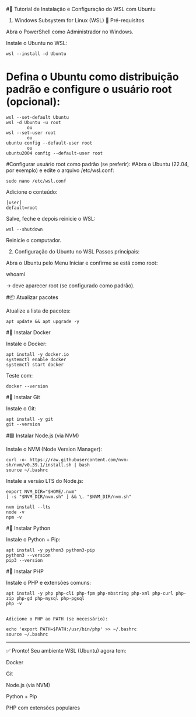 
#🐧 Tutorial de Instalação e Configuração do WSL com Ubuntu
1. Windows Subsystem for Linux (WSL)
🔹 Pré-requisitos

Abra o PowerShell como Administrador no Windows.

Instale o Ubuntu no WSL:

    wsl --install -d Ubuntu


# Defina o Ubuntu como distribuição padrão e configure o usuário root (opcional):

    wsl --set-default Ubuntu
    wsl -d Ubuntu -u root
            ou
    wsl --set-user root
            ou
    ubuntu config --default-user root
            ou
    ubuntu2004 config --default-user root


#Configurar usuário root como padrão (se preferir):
#Abra o Ubuntu (22.04, por exemplo) e edite o arquivo /etc/wsl.conf:

    sudo nano /etc/wsl.conf


Adicione o conteúdo:

    [user]
    default=root


Salve, feche e depois reinicie o WSL:

    wsl --shutdown


Reinicie o computador.

2. Configuração do Ubuntu no WSL
Passos principais:

Abra o Ubuntu pelo Menu Iniciar e confirme se está como root:

whoami


→ deve aparecer root (se configurado como padrão).

#📦 Atualizar pacotes

Atualize a lista de pacotes:

    apt update && apt upgrade -y

#🐳 Instalar Docker

Instale o Docker:

    apt install -y docker.io
    systemctl enable docker
    systemctl start docker


Teste com:

    docker --version

#🐙 Instalar Git

Instale o Git:

    apt install -y git
    git --version

#🟩 Instalar Node.js (via NVM)

Instale o NVM (Node Version Manager):

    curl -o- https://raw.githubusercontent.com/nvm-sh/nvm/v0.39.1/install.sh | bash
    source ~/.bashrc


Instale a versão LTS do Node.js:

    export NVM_DIR="$HOME/.nvm"
    [ -s "$NVM_DIR/nvm.sh" ] && \. "$NVM_DIR/nvm.sh"

    nvm install --lts
    node -v
    npm -v

#🐍 Instalar Python

Instale o Python + Pip:

    apt install -y python3 python3-pip
    python3 --version
    pip3 --version

#🐘 Instalar PHP

Instale o PHP e extensões comuns:

    apt install -y php php-cli php-fpm php-mbstring php-xml php-curl php-zip php-gd php-mysql php-pgsql
    php -v


    Adicione o PHP ao PATH (se necessário):

    echo 'export PATH=$PATH:/usr/bin/php' >> ~/.bashrc
    source ~/.bashrc

<hr>
✅ Pronto! Seu ambiente WSL (Ubuntu) agora tem:

Docker

Git

Node.js (via NVM)

Python + Pip

PHP com extensões populares
